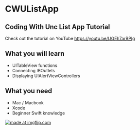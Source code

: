 # CWUListApp
## Coding With Unc List App Tutorial

Check out the tutorial on YouTube
https://youtu.be/UGEh7arBPIg

## What you will learn

- UITableView functions
- Connecting IBOutlets
- Displaying UIAlertViewControllers

## What you need 

- Mac / Macbook
- Xcode
- Beginner Swift knowledge

<a href="https://imgflip.com/gif/23k6tj"><img src="https://i.imgflip.com/23k6tj.gif" title="made at imgflip.com"/></a>
